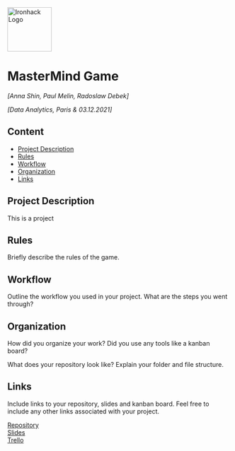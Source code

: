 <img src="https://bit.ly/2VnXWr2" alt="Ironhack Logo" width="100"/>

# MasterMind Game
*[Anna Shin, Paul Melin, Radoslaw Debek]*

*[Data Analytics, Paris & 03.12.2021]*

## Content
- [Project Description](#project-description)
- [Rules](#rules)
- [Workflow](#workflow)
- [Organization](#organization)
- [Links](#links)

## Project Description
This is a project

## Rules
Briefly describe the rules of the game.

## Workflow
Outline the workflow you used in your project. What are the steps you went through?

## Organization
How did you organize your work? Did you use any tools like a kanban board?

What does your repository look like? Explain your folder and file structure.

## Links
Include links to your repository, slides and kanban board. Feel free to include any other links associated with your project.

[Repository](https://github.com/)  
[Slides](https://slides.com/)  
[Trello](https://trello.com/en)  
